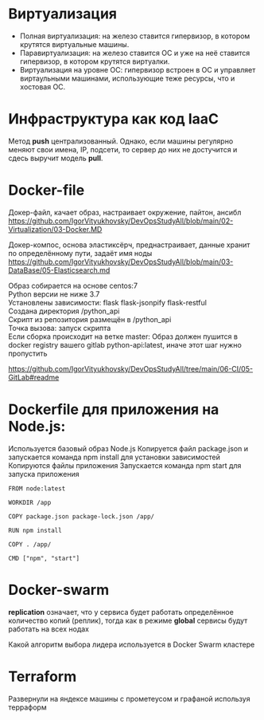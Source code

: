 # Виртуализация  

+ Полная виртуализация: на железо ставится гипервизор, в котором крутятся виртуальные машины.  
+ Паравиртуализация: на железо ставится ОС и уже на неё ставится гипервизор, в котором крутятся виртуалки.  
+ Виртуализация на уровне ОС: гипервизор встроен в ОС и управляет виртаульными машинами, использующие теже ресурсы, что и хостовая ОС.

# Инфраструктура как код IaaC  

Метод **push** централизованный. Однако, если машины регулярно меняют свои имена, IP, подсети, то сервер до них не достучится и сдесь выручит модель **pull**.


# Docker-file

Докер-файл, качает образ, настраивает окружение, пайтон, ансибл  
https://github.com/IgorVityukhovsky/DevOpsStudyAll/blob/main/02-Virtualization/03-Docker.MD  

Докер-компос, основа эластиксёрч, преднастраивает, данные хранит по определённому пути, задаёт имя ноды  
https://github.com/IgorVityukhovsky/DevOpsStudyAll/blob/main/03-DataBase/05-Elasticsearch.md  


Образ собирается на основе centos:7  
Python версии не ниже 3.7  
Установлены зависимости: flask flask-jsonpify flask-restful  
Создана директория /python_api  
Скрипт из репозитория размещён в /python_api  
Точка вызова: запуск скрипта  
Если сборка происходит на ветке master: Образ должен пушится в docker registry вашего gitlab python-api:latest, иначе этот шаг нужно пропустить  

https://github.com/IgorVityukhovsky/DevOpsStudyAll/tree/main/06-CI/05-GitLab#readme  

# Dockerfile для приложения на Node.js:  

Используется базовый образ Node.js
Копируется файл package.json и запускается команда npm install для установки зависимостей
Копируются файлы приложения
Запускается команда npm start для запуска приложения      
```
FROM node:latest

WORKDIR /app

COPY package.json package-lock.json /app/

RUN npm install

COPY . /app/

CMD ["npm", "start"]

```


# Docker-swarm

**replication** означает, что у сервиса будет работать определённое количество копий (реплик), тогда как в режиме **global** сервисы будут работать на всех нодах  

Какой алгоритм выбора лидера используется в Docker Swarm кластере

# Terraform

Развернули на яндексе машины с прометеусом и графаной используя терраформ


